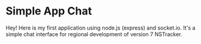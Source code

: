 Simple App Chat
===================


Hey! Here is my first application using node.js (express) and socket.io. It's a simple chat interface for regional development of version 7 NSTracker.
